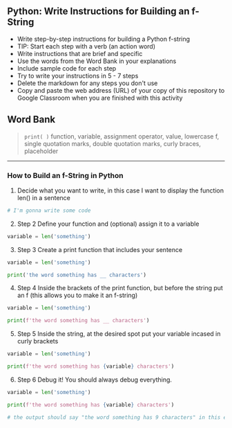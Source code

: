 ## Python: Write Instructions for Building an f-String

- Write step-by-step instructions for building a Python f-string
- TIP: Start each step with a verb (an action word)
- Write instructions that are brief and specific
- Use the words from the Word Bank in your explanations
- Include sample code for each step
- Try to write your instructions in 5 - 7 steps
- Delete the markdown for any steps you don't use
- Copy and paste the web address (URL) of your copy of this repository to Google Classroom when you are finished with this activity

## Word Bank
> `print( )` function, variable, assignment operator, value, lowercase f, single quotation marks, double quotation marks, curly braces, placeholder

---
### How to Build an f-String in Python 

1. Decide what you want to write, in this case I want to display the function len() in a sentence
```python
# I'm gonna write some code
```
2. Step 2 Define your function and (optional) assign it to a variable
```python
variable = len('something')
```
3. Step 3 Create a print function that includes your sentence
```python
variable = len('something')

print('the word something has __ characters')
```
4. Step 4 Inside the brackets of the print function, but before the string put an f (this allows you to make it an f-string)
```python
variable = len('something')

print(f'the word something has __ characters')
```
5. Step 5 Inside the string, at the desired spot put your variable incased in curly brackets
```python
variable = len('something')

print(f'the word something has {variable} characters')
```
6. Step 6 Debug it! You should always debug everything.
```python
variable = len('something')

print(f'the word something has {variable} characters')

# the output should say "the word something has 9 characters" in this example
```
